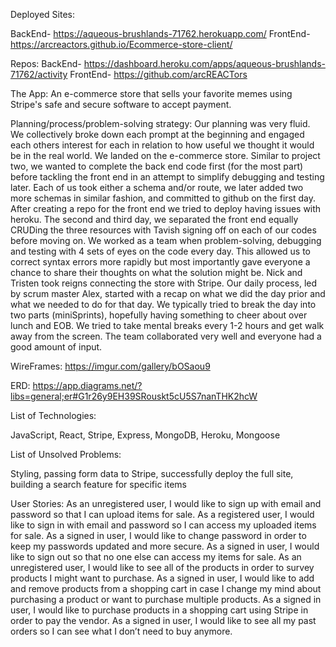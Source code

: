 Deployed Sites:

BackEnd- https://aqueous-brushlands-71762.herokuapp.com/
FrontEnd- https://arcreactors.github.io/Ecommerce-store-client/

Repos:
BackEnd- https://dashboard.heroku.com/apps/aqueous-brushlands-71762/activity
FrontEnd- https://github.com/arcREACTors

The App:
An e-commerce store that sells your favorite memes using Stripe's safe and secure software to accept payment.

Planning/process/problem-solving strategy:
 Our planning was very fluid. We collectively broke down each prompt at the beginning and engaged each others interest for each in relation to how useful we thought it would be in the real world. We landed on the e-commerce store. Similar to project two, we wanted to complete the back end code first (for the most part) before tackling the front end in an attempt to simplify debugging and testing later. Each of us took either a schema and/or route, we later added two more schemas in similar fashion, and committed to github on the first day. After creating a repo for the front end we tried to deploy having issues with heroku. The second and third day, we separated the front end equally CRUDing the three resources with Tavish signing off on each of our codes before moving on. We worked as a team when problem-solving, debugging and testing with 4 sets of eyes on the code every day. This allowed us to correct syntax errors more rapidly but most importantly gave everyone a chance to share their thoughts on what the solution might be. Nick and Tristen took reigns connecting the store with Stripe. Our daily process, led by scrum master Alex, started with a recap on what we did the day prior and what we needed to do for that day. We typically tried to break the day into two parts (miniSprints), hopefully having something to cheer about over lunch and EOB. We tried to take mental breaks every 1-2 hours and get walk away from the screen. The team collaborated very well and everyone had a good amount of input.

WireFrames:
https://imgur.com/gallery/bOSaou9

ERD:
https://app.diagrams.net/?libs=general;er#G1r26y9EH39SRouskt5cU5S7nanTHK2hcW

List of Technologies:

JavaScript, React, Stripe, Express, MongoDB, Heroku, Mongoose

List of Unsolved Problems:

Styling, passing form data to Stripe, successfully deploy the full site, building a search feature for specific items

User Stories:
As an unregistered user, I would like to sign up with email and password so that I can upload items for sale.
As a registered user, I would like to sign in with email and password so I can access my uploaded items for sale.
As a signed in user, I would like to change password in order to keep my passwords updated and more secure.
As a signed in user, I would like to sign out so that no one else can access my items for sale.
As an unregistered user, I would like to see all of the products in order to survey products I might want to purchase.
As a signed in user, I would like to add and remove products from a shopping cart in case I change my mind about purchasing a product or want to purchase multiple products.
As a signed in user, I would like to purchase products in a shopping cart using Stripe in order to pay the vendor.
As a signed in user, I would like to see all my past orders so I can see what I don’t need to buy anymore.
